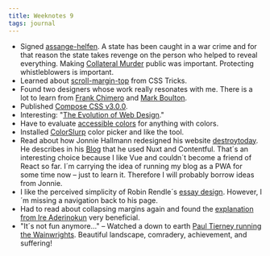 ```yaml
---
title: Weeknotes 9
tags: journal
---
```

- Signed [assange-helfen](https://assange-helfen.de/en). A state has been caught in a war crime and for that reason the state takes revenge on the person who helped to reveal everything. Making [Collateral Murder](https://www.nytimes.com/video/multimedia/1248069533084/collateral-murder.html) public was important. Protecting whistleblowers is important.
- Learned about [scroll-margin-top](https://css-tricks.com/fixed-headers-and-jump-links-the-solution-is-scroll-margin-top/) from CSS Tricks.
- Found two designers whose work really resonates with me. There is a lot to learn from [Frank Chimero](https://frankchimero.com) and [Mark Boulton](http://markboulton.co.uk/).
- Published [Compose CSS v3.0.0](/compose).
- Interesting: "[The Evolution of Web Design](https://fabianburghardt.de/webolution/)."
- Have to evaluate [accessible colors](https://accessible-colors.com) for anything with colors.
- Installed [ColorSlurp](http://colorslurp.com) color picker and like the tool.
- Read about how Jonnie Hallmann redesigned his website [destroytoday](https://destroytoday.com). He describes in his [Blog](https://destroytoday.com/blog) that he used Nuxt and Contentful. That´s an interesting choice because I like Vue and couldn´t become a friend of React so far. I´m carrying the idea of running my blog as a PWA for some time now – just to learn it. Therefore I will probably borrow ideas from Jonnie.
- I like the perceived simplicity of Robin Rendle´s [essay design](https://www.robinrendle.com/essays/systems-mistakes-and-the-sea). However, I´m missing a navigation back to his page.
- Had to read about collapsing margins again and found the [explanation from Ire Aderinokun](https://bitsofco.de/collapsible-margins/) very beneficial.
- "It´s not fun anymore…" – Watched a down to earth [Paul Tierney running the Wainwrights](https://youtu.be/laMBEjxlst8). Beautiful landscape, comradery, achievement, and suffering!
